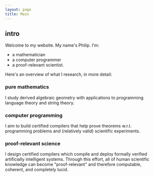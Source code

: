 ```yaml
---
layout: page
title: Main
---
```

## intro

Welcome to my website. My name's Philip. I'm:

* a mathematician
* a computer programmer
* a proof-relevant scientist.

Here's an overview of what I research, in more detail:

### pure mathematics

I study derived algebraic geometry with applications to programming language theory and string theory.

### computer programming 

I aim to build certified compilers that help prove theorems w.r.t. programming problems and (relatively valid) scientific experiments.

### proof-relevant science

I design certified compilers which compile and deploy formally verified artificially intelligent systems. Through this effort, all of human scientific knowledge can become "proof-relevant" and therefore computable, coherent, and completely lucid.

